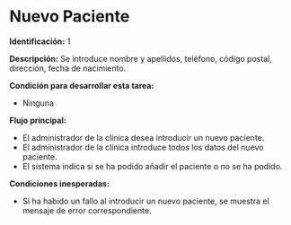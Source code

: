 # Nuevo Paciente

**Identificación:** 1

**Descripción:** Se introduce nombre y apellidos, teléfono, código postal, dirección, fecha de nacimiento.

**Condición para desarrollar esta tarea:**

* Ninguna

**Flujo principal:**

* El administrador de la clínica desea introducir un nuevo paciente.
* El administrador de la clínica introduce todos los datos del nuevo paciente.
* El sistema indica si se ha podido añadir el paciente o no se ha podido.

**Condiciones inesperadas:**

* Si ha habido un fallo al introducir un nuevo paciente, se muestra el mensaje de error correspondiente.
